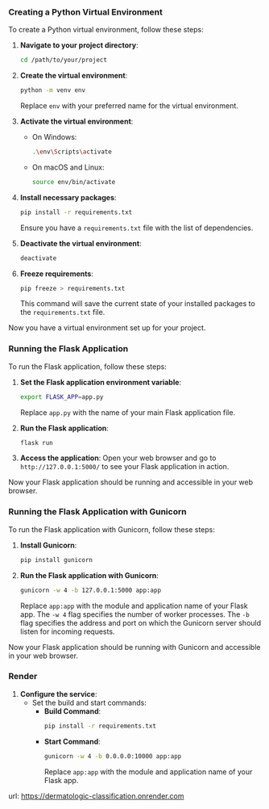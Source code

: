 ### Creating a Python Virtual Environment

To create a Python virtual environment, follow these steps:

1. **Navigate to your project directory**:
    ```sh
    cd /path/to/your/project
    ```

2. **Create the virtual environment**:
    ```sh
    python -m venv env
    ```
    Replace `env` with your preferred name for the virtual environment.

3. **Activate the virtual environment**:
    - On Windows:
        ```sh
        .\env\Scripts\activate
        ```
    - On macOS and Linux:
        ```sh
        source env/bin/activate
        ```

4. **Install necessary packages**:
    ```sh
    pip install -r requirements.txt
    ```
    Ensure you have a `requirements.txt` file with the list of dependencies.

5. **Deactivate the virtual environment**:
    ```sh
    deactivate
    ```

6. **Freeze requirements**:
    ```sh
    pip freeze > requirements.txt
    ```
    This command will save the current state of your installed packages to the `requirements.txt` file.

Now you have a virtual environment set up for your project.

### Running the Flask Application

To run the Flask application, follow these steps:

1. **Set the Flask application environment variable**:
    ```sh
    export FLASK_APP=app.py
    ```
    Replace `app.py` with the name of your main Flask application file.

2. **Run the Flask application**:
    ```sh
    flask run
    ```

3. **Access the application**:
    Open your web browser and go to `http://127.0.0.1:5000/` to see your Flask application in action.

Now your Flask application should be running and accessible in your web browser.

### Running the Flask Application with Gunicorn

To run the Flask application with Gunicorn, follow these steps:

1. **Install Gunicorn**:
    ```sh
    pip install gunicorn
    ```

2. **Run the Flask application with Gunicorn**:
    ```sh
    gunicorn -w 4 -b 127.0.0.1:5000 app:app
    ```
    Replace `app:app` with the module and application name of your Flask app. The `-w 4` flag specifies the number of worker processes.
    The `-b` flag specifies the address and port on which the Gunicorn server should listen for incoming requests.

Now your Flask application should be running with Gunicorn and accessible in your web browser.

### Render

1. **Configure the service**:
    - Set the build and start commands:
        - **Build Command**: 
            ```sh
            pip install -r requirements.txt
            ```
        - **Start Command**: 
            ```sh
            gunicorn -w 4 -b 0.0.0.0:10000 app:app
            ```
            Replace `app:app` with the module and application name of your Flask app.


url: https://dermatologic-classification.onrender.com